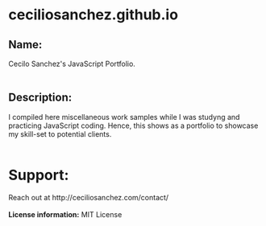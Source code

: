 # ceciliosanchez.github.io

## Name:
Cecilo Sanchez's JavaScript Portfolio.
</br></br>
<h2>Description:</h2> I compiled here miscellaneous work samples while I was studyng and practicing JavaScript coding. Hence, this shows as a portfolio to showcase my skill-set to potential clients.
</br></br>
<h1>Support:</h1> Reach out at http://ceciliosanchez.com/contact/
</br></br>
<b>License information:</b> MIT License
</br></br>
